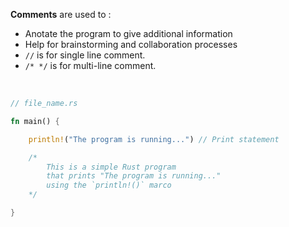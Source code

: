 **Comments** are used to :
- Anotate the program to give additional information
- Help for brainstorming and collaboration processes
- `//` is for single line comment.
- `/* */` is for multi-line comment.

<br>

```rust
// file_name.rs

fn main() {

    println!("The program is running...") // Print statement

    /*
        This is a simple Rust program
        that prints "The program is running..."
        using the `println!()` marco
    */

}
```
